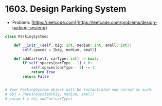 # 1603. Design Parking System

- Problem: [https://leetcode.com](https://leetcode.com/problems/design-parking-system/)

```python
class ParkingSystem:

    def __init__(self, big: int, medium: int, small: int):
        self.spaces = [big, medium, small]

    def addCar(self, carType: int) -> bool:
        if self.spaces[carType - 1] > 0:
            self.spaces[carType - 1] -= 1
            return True
        return False


# Your ParkingSystem object will be instantiated and called as such:
# obj = ParkingSystem(big, medium, small)
# param_1 = obj.addCar(carType)
```
